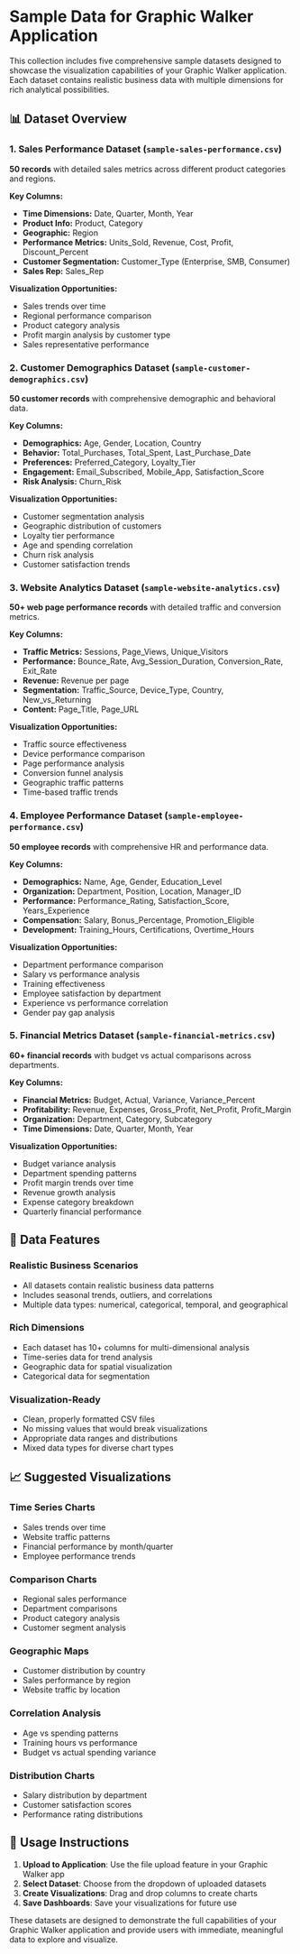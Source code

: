 # Sample Data for Graphic Walker Application

This collection includes five comprehensive sample datasets designed to showcase the visualization capabilities of your Graphic Walker application. Each dataset contains realistic business data with multiple dimensions for rich analytical possibilities.

## 📊 Dataset Overview

### 1. Sales Performance Dataset (`sample-sales-performance.csv`)
**50 records** with detailed sales metrics across different product categories and regions.

**Key Columns:**
- **Time Dimensions:** Date, Quarter, Month, Year
- **Product Info:** Product, Category
- **Geographic:** Region
- **Performance Metrics:** Units_Sold, Revenue, Cost, Profit, Discount_Percent
- **Customer Segmentation:** Customer_Type (Enterprise, SMB, Consumer)
- **Sales Rep:** Sales_Rep

**Visualization Opportunities:**
- Sales trends over time
- Regional performance comparison
- Product category analysis
- Profit margin analysis by customer type
- Sales representative performance

### 2. Customer Demographics Dataset (`sample-customer-demographics.csv`)
**50 customer records** with comprehensive demographic and behavioral data.

**Key Columns:**
- **Demographics:** Age, Gender, Location, Country
- **Behavior:** Total_Purchases, Total_Spent, Last_Purchase_Date
- **Preferences:** Preferred_Category, Loyalty_Tier
- **Engagement:** Email_Subscribed, Mobile_App, Satisfaction_Score
- **Risk Analysis:** Churn_Risk

**Visualization Opportunities:**
- Customer segmentation analysis
- Geographic distribution of customers
- Loyalty tier performance
- Age and spending correlation
- Churn risk analysis
- Customer satisfaction trends

### 3. Website Analytics Dataset (`sample-website-analytics.csv`)
**50+ web page performance records** with detailed traffic and conversion metrics.

**Key Columns:**
- **Traffic Metrics:** Sessions, Page_Views, Unique_Visitors
- **Performance:** Bounce_Rate, Avg_Session_Duration, Conversion_Rate, Exit_Rate
- **Revenue:** Revenue per page
- **Segmentation:** Traffic_Source, Device_Type, Country, New_vs_Returning
- **Content:** Page_Title, Page_URL

**Visualization Opportunities:**
- Traffic source effectiveness
- Device performance comparison
- Page performance analysis
- Conversion funnel analysis
- Geographic traffic patterns
- Time-based traffic trends

### 4. Employee Performance Dataset (`sample-employee-performance.csv`)
**50 employee records** with comprehensive HR and performance data.

**Key Columns:**
- **Demographics:** Name, Age, Gender, Education_Level
- **Organization:** Department, Position, Location, Manager_ID
- **Performance:** Performance_Rating, Satisfaction_Score, Years_Experience
- **Compensation:** Salary, Bonus_Percentage, Promotion_Eligible
- **Development:** Training_Hours, Certifications, Overtime_Hours

**Visualization Opportunities:**
- Department performance comparison
- Salary vs performance analysis
- Training effectiveness
- Employee satisfaction by department
- Experience vs performance correlation
- Gender pay gap analysis

### 5. Financial Metrics Dataset (`sample-financial-metrics.csv`)
**60+ financial records** with budget vs actual comparisons across departments.

**Key Columns:**
- **Financial Metrics:** Budget, Actual, Variance, Variance_Percent
- **Profitability:** Revenue, Expenses, Gross_Profit, Net_Profit, Profit_Margin
- **Organization:** Department, Category, Subcategory
- **Time Dimensions:** Date, Quarter, Month, Year

**Visualization Opportunities:**
- Budget variance analysis
- Department spending patterns
- Profit margin trends over time
- Revenue growth analysis
- Expense category breakdown
- Quarterly financial performance

## 🎯 Data Features

### Realistic Business Scenarios
- All datasets contain realistic business data patterns
- Includes seasonal trends, outliers, and correlations
- Multiple data types: numerical, categorical, temporal, and geographical

### Rich Dimensions
- Each dataset has 10+ columns for multi-dimensional analysis
- Time-series data for trend analysis
- Geographic data for spatial visualization
- Categorical data for segmentation

### Visualization-Ready
- Clean, properly formatted CSV files
- No missing values that would break visualizations
- Appropriate data ranges and distributions
- Mixed data types for diverse chart types

## 📈 Suggested Visualizations

### Time Series Charts
- Sales trends over time
- Website traffic patterns
- Financial performance by month/quarter
- Employee performance trends

### Comparison Charts
- Regional sales performance
- Department comparisons
- Product category analysis
- Customer segment analysis

### Geographic Maps
- Customer distribution by country
- Sales performance by region
- Website traffic by location

### Correlation Analysis
- Age vs spending patterns
- Training hours vs performance
- Budget vs actual spending variance

### Distribution Charts
- Salary distribution by department
- Customer satisfaction scores
- Performance rating distributions

## 🔧 Usage Instructions

1. **Upload to Application**: Use the file upload feature in your Graphic Walker app
2. **Select Dataset**: Choose from the dropdown of uploaded datasets
3. **Create Visualizations**: Drag and drop columns to create charts
4. **Save Dashboards**: Save your visualizations for future use

These datasets are designed to demonstrate the full capabilities of your Graphic Walker application and provide users with immediate, meaningful data to explore and visualize.